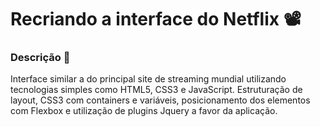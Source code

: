 # Recriando a interface do Netflix :film_projector:

### Descrição :information_desk_person:



Interface similar a do principal site de streaming mundial utilizando tecnologias simples como HTML5, CSS3 e JavaScript. Estruturação de layout, CSS3 com containers e variáveis, posicionamento dos elementos com Flexbox e utilização de plugins Jquery a favor da aplicação.

